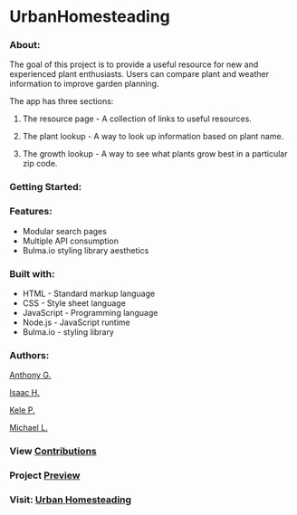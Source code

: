 # UrbanHomesteading

### About:
 
The goal of this project is to provide a useful resource for new and experienced plant enthusiasts. Users can compare plant and weather information to improve garden planning.

The app has three sections:

  1. The resource page - A collection of links to useful resources.
    
  2. The plant lookup - A way to look up information based on plant name.
    
  3. The growth lookup - A way to see what plants grow best in a particular zip code.
  
### Getting Started:


  
### Features:

- Modular search pages
- Multiple API consumption
- Bulma.io styling library aesthetics

### Built with:

- HTML - Standard markup language
- CSS - Style sheet language
- JavaScript - Programming language
- Node.js - JavaScript runtime
- Bulma.io - styling library

    
### Authors:

<a href="https://github.com/GitNAG0" target="_blank">Anthony G.</a>
  
<a href="https://github.com/IsaacVon" target="_blank">Isaac H.</a>
  
<a href="https://github.com/Foxk2p" target="_blank">Kele P.</a>

<a href="https://github.com/Ljunghster" target="_blank">Michael L.</a>

### View <a href="https://github.com/IsaacVon/Project1-UrbanHomesteading-/graphs/contributors" target="_blank">Contributions</a>

### Project <a href="" target="_blank">Preview</a>

### Visit: <a href="https://isaacvon.github.io/Project1-UrbanHomesteading-/" target="_blank">Urban Homesteading</a>
  
